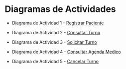 # Diagramas de Actividades

+ Diagrama de Actividad  1 - [Registrar Paciente](https://drive.google.com/file/d/1QMJJQXXbXwm8bCiJxShpTE6sbe3O_2bN/view?usp=sharing)

+ Diagrama de Actividad  2 - [Consultar Turno](https://drive.google.com/file/d/1KGylg3CR_qyEIJQACq2z9110KN510OtM/view?usp=sharing)

+  Diagrama de Actividad 3 - [Solicitar Turno](https://drive.google.com/file/d/1V0sr0OEsktIBFQSPz98BsXJBZC6SuM2x/view?usp=sharing)

+  Diagrama de Actividad 4 - [Consultar Agenda Medico](https://drive.google.com/file/d/1yA0yaRQl1m-gvuxkRVQWl8idE8eujAVI/view?usp=sharing)

+ Diagrama de Actividad  5 - [Cancelar Turno](https://drive.google.com/file/d/19Mph70-h6ebZbMV1K3R3u7I5wjztXGC9/view?usp=sharing)
